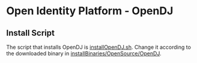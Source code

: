 # Open Identity Platform - OpenDJ

## Install Script
The script that installs OpenDJ is [installOpenDJ.sh](installOpenDJ.sh). Change it according to the downloaded binary in [installBinaries/OpenSource/OpenDJ](../../installBinaries/OpenSource/OpenDJ/README.md).
 

